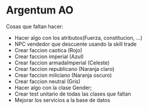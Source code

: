 # Argentum AO
Cosas que faltan hacer:
* Hacer algo con los atributos(Fuerza, constitucion, ...)
* NPC vendedor que descuente usando la skill trade
* Crear faccion caotica (Rojo)
* Crear faccion imperial (Azul)
* Crear faccion armadaImperial (Celeste)
* Crear faccion republicano (Naranja claro)
* Crear faccion miliciano (Naranja oscuro)
* Crear faccion neutral (Gris)
* Hacer algo con la clase Gender;
* Crear test unitario de todas las clases que faltan
* Mejorar los servicios a la base de datos